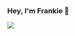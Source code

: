 <h3 style="border-bottom: none">Hey, I'm Frankie 👋</h3>

<img src="https://github-readme-stats.vercel.app/api?username=toFrankie&text_color=1f2328&text_bold=false&ring_color=0969da&bg_color=f6f8fa&hide_title=true&hide_border=true&&count_private=true" />

<!--
**toFrankie/toFrankie** is a ✨ _special_ ✨ repository because its `README.md` (this file) appears on your GitHub profile.

Here are some ideas to get you started:

- 🔭 I’m currently working on ...
- 🌱 I’m currently learning ...
- 👯 I’m looking to collaborate on ...
- 🤔 I’m looking for help with ...
- 💬 Ask me about ...
- 📫 How to reach me: ...
- 😄 Pronouns: ...
- ⚡ Fun fact: ...


[![Anurag's github stats](https://github-readme-stats.vercel.app/api?username=toFrankie&show_icons=true&hide=prs,contribs)](https://github.com/anuraghazra/github-readme-stats)

[![Top Langs](https://github-readme-stats.vercel.app/api/top-langs/?username=toFrankie&layout=compact)](https://github.com/anuraghazra/github-readme-stats)


-->






